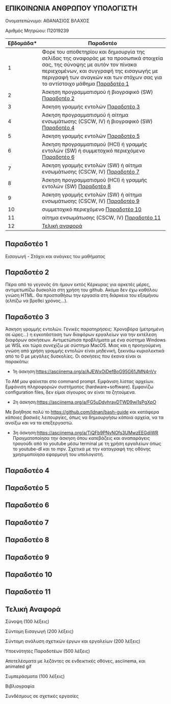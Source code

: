 ## ΕΠΙΚΟΙΝΩΝΙΑ ΑΝΘΡΩΠΟΥ ΥΠΟΛΟΓΙΣΤΗ

Ονοματεπώνυμο: ΑΘΑΝΑΣΙΟΣ ΒΛΑΧΟΣ 

Αριθμός Μητρώου: Π2019239

| Εβδομάδα* | Παραδοτέο |
| --- | --- |
| 1 | Φορκ του αποθετηρίου και δημιουργία της σελίδας της αναφοράς με τα προσωπικά στοιχεία σας, της σύνοψης με αυτόν τον πίνακα περιεχομένων, και συγγραφή της εισαγωγής με περιγραφή των αναγκών και των στόχων σας για το αντίστοιχο μάθημα [Παραδοτέο 1](#παραδοτέο-1)|
| 2 | Άσκηση προγραμματισμού ή βιογραφικό  (SW) [Παραδοτέο 2](#παραδοτέο-2)|
| 3 | Άσκηση γραμμής εντολών [Παραδοτέο 3](#παραδοτέο-3)| 
| 4 | Άσκηση προγραμματισμού ή αίτημα ενσωμάτωσης (CSCW, IV) ή βιογραφικό  (SW) [Παραδοτέο 4](#παραδοτέο-4)|
| 5 | Άσκηση γραμμής εντολών [Παραδοτέο 5](#παραδοτέο-5)|
| 6 | Άσκηση προγραμματισμού (HCI) ή γραμμής εντολών (SW) ή συμμετοχικό περιεχόμενο [Παραδοτέο 6](#παραδοτέο-6)|
| 7 | Άσκηση γραμμής εντολών (SW) ή αίτημα ενσωμάτωσης (CSCW, IV) [Παραδοτέο 7](#παραδοτέο-7)|
| 8 | Άσκηση προγραμματισμού (HCI) ή γραμμής εντολών (SW) [Παραδοτέο 8](#παραδοτέο-8)|
| 9 | Άσκηση γραμμής εντολών (SW) ή αίτημα ενσωμάτωσης (CSCW, IV) [Παραδοτέο 9](#παραδοτέο-9)|
| 10 | συμμετοχικό περιεχόμενο [Παραδοτέο 10](#παραδοτέο-10)|
| 11 | αίτημα ενσωμάτωσης (CSCW, IV) [Παραδοτέο 11](#παραδοτέο-11)|
| 12 | [Τελική αναφορά](#τελική-αναφορά)|

## Παραδοτέο 1

Εισαγωγή - Στόχοι και ανάγκες του μαθήματος

## Παραδοτέο 2

Πέρα από το γεγονός ότι ήμουν εκτός Κέρκυρας για αρκετές μέρες, αντιμετωπίζω δυσκολία στη χρήση του github. Ακόμα δεν έχω καθόλου γνώση HTML. Θα προσπαθήσω την εργασία στη διάρκεια του εξαμήνου (ελπίζω να βρεθεί χρόνος...). 

## Παραδοτέο 3

Άσκηση γραμμής εντολών. 
Γενικές παρατηρήσεις: Χρονοβόρα (μετρημένη σε ώρες...) η εγκατάσταση των διαφόρων εργαλείων για την εκτέλεση διαφόρων ασκήσεων. Αντιμετώπισα προβλήματα με ένα σύστημα Windows με WSL και τώρα συνεχίζω με σύστημα MacOS. Μιας και η προηγούμενη γνώση από χρήση γραμμής εντολών είναι μηδενική, ξεκινάω κυριολεκτικά από το 0 με μεγάλες δυσκολίες.
Οι ασκήσεις που έκανα είναι οι παρακάτω:

* 1η άσκηση:https://asciinema.org/a/AJEWxOiDefBoG95G61JMN4nVv

Το ΑΜ μου φαίνεται στο command prompt. Εμφάνιση λίστας αρχείων. Εμφάνιση πληροφοριών συστήματος (hardware+software). Εμφανίζω configuration files, δεν είμαι σίγουρος αν είναι τα ζητούμενα.

* 2η άσκηση:https://asciinema.org/a/FG5uDdvhravDTWD9wi1sPgXpO

Με βοήθησε πολύ το https://github.com/Idnan/bash-guide και κατάφερα κάποιες βασικές λειτουργίες, όπως να δημιουργήσω κάποια αρχεία, να τα ανοίξω και να τα επεξεργαστώ.

* 3η άσκηση:https://asciinema.org/a/TiQFb9PNyNOfs3UMwzEEGdiWR
Πραγματοποίησα την άσκηση όπου κατεβάζεις και αναπαράγεις τραγούδι από το youtube μέσω terminal με τη χρήση εργαλείων όπως το youtube-dl και το mpv. Σχετικά με την καταγραφή της οθόνης χρησιμοποίησα εφαρμογή του υπολογιστή.

## Παραδοτέο 4

## Παραδοτέο 5

## Παραδοτέο 6

## Παραδοτέο 7

## Παραδοτέο 8

## Παραδοτέο 9

## Παραδοτέο 10

## Παραδοτέο 11

## Τελική Αναφορά

Σύνοψη (100 λέξεις)

Σύντομη Εισαγωγή (200 λέξεις)

Σύντομη ανάλυση σχετικών έργων και εργαλείων (200 λέξεις)

Υποενότητες Παραδοτέων (500 λέξεις)

Αποτελέσματα με λεζάντες σε ενδεικτικές οθόνες, asciinema, και animated gif

Συμπεράσματα (100 λέξεις)

Βιβλιογραφία

Συνδέσμους σε σχετικές εργασίες



